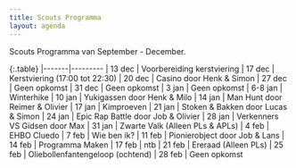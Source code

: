 ```yaml
---
title: Scouts Programma
layout: agenda
---
```


Scouts Programma van September - December.

{:.table}
|-------|---------
| 13 dec | Voorbereiding kerstviering
| 17 dec | Kerstviering (17:00 tot 22:30)
| 20 dec | Casino door Henk & Simon
| 27 dec | Geen opkomst
| 31 dec | Geen opkomst
| 3 jan | Geen opkomst
| 6-8 jan | Winterhike
| 10 jan | Yukigassen door Henk & Milo
| 14 jan | Man Hunt door Reimer & Olivier
| 17 jan | Kimproeven
| 21 jan | Stoken & Bakken door Lucas & Simon
| 24 jan | Epic Rap Battle door Job & Olivier
| 28 jan | Verkenners VS Gidsen door Max
| 31 jan | Zwarte Valk (Alleen PLs & APLs)
| 4 feb | EHBO Cluedo
| 7 feb | Wie ben ik?
| 11 feb | Pionierobject door Job & Lans
| 14 feb | Programma Maken
| 17 feb | ntb
| 21 feb | Ereraad (Alleen PLs)
| 25 feb | Oliebollenfantengeloop (ochtend)
| 28 feb | Geen opkomst
